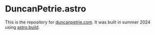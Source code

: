 # DuncanPetrie.astro

This is the repository for [duncanpetrie.com](https://duncanpetrie.com). It was built in summer 2024 using [astro.build](https://docs.astro.build).